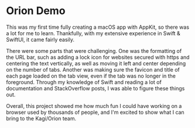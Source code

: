 # Orion Demo

This was my first time fully creating a macOS app with AppKit, so there was a lot for me to learn. Thankfully, with my extensive experience in Swift & SwiftUI, it came fairly easily.

There were some parts that were challenging. One was the formatting of the URL bar, such as adding a lock icon for websites secured with https and centering the text vertically, as well as moving it left and center depending on the number of tabs. Another was making sure the favicon and title of each page loaded on the tab view, even if the tab was no longer in the foreground. Through my knowledge of Swift and reading a lot of documentation and StackOverflow posts, I was able to figure these things out.

Overall, this project showed me how much fun I could have working on a browser used by thousands of people, and I'm excited to show what I can bring to the Kagi/Orion team.

